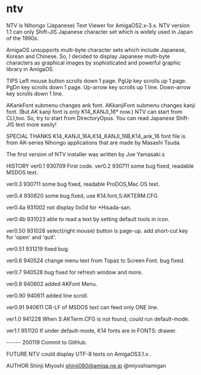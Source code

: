 # ntv
NTV is Nihongo (Japanese) Text Viewer for AmigaOS2.x-3.x.
NTV version 1.1 can only Shift-JIS Japanese character set which is widely used in Japan of the 1990s.

AmigaOS unsupports multi-byte character sets which include Japanese, Korean and Chinese.
So, I decided to display Japanese multi-byte characters as graphical images by sophisticated and powerful graphic library in AmigaOS.

TIPS
  <SCROLL>
    Left mouse button scrolls down 1 page.
    PgUp       key scrolls up   1 page.
    PgDn       key scrolls down 1 page.
    Up-arrow   key scrolls up   1 line.
    Down-arrow key scrolls down 1 line.

  <AKFontMenu>
    AKankFont submenu changes ank font.
    AKkanjiFont submenu changes kanji font.
    (But AK kanji font is only K14_KANJI_16* now.)

  <more>
    NTV can start from CLI,too.
    So, try to start from DirectoryOpus.
    You can read Japanese Shift-JIS text more easily!
        
SPECIAL THANKS
  <AKFONT>
    K14_KANJI_16A,K14_KANJI_16B,K14_ank_16 font file is from 
    AK-series Nihongo applications that are made by Masashi Tsuda.

  <INSTALLER>
    The first version of NTV installer was written by Joe Yamasaki.s

HISTORY
   ver0.1   930709 First code.
   ver0.2   930711 some bug fixed, readable MSDOS text.
   
   ver0.3   930711 some bug fixed, readable ProDOS,Mac OS text.
   
   ver0.4   930820 some bug.fixed, use K14.font,S:AKTERM.CFG              
   
   ver0.4a  931002 not display 0x0d for *Hisada-san.
   
   ver0.4b  931023 able to read a text by setting default tools in icon.
   
   ver0.50  931028 select(right mouse) button is page-up. add short-cut key for 'open' and 'quit'. 
   
   ver0.51  931219 fixed bug.
   
   ver0.6   940524 change menu text from Topaz to Screen Font. bug fixed. 
   
   ver0.7   940528 bug fixed for refresh window and more.
   
   ver0.8   940602 added AKFont Menu.
   
   ver0.90  940611 added line scroll.
   
   ver0.91  940611 CR-LF of MSDOS text can feed only ONE line.   
   
   ver1.0   941228 When S:AKTerm.CFG is not found, could run default-mode.
   
   ver1.1   951120 If under default-mode, K14 fonts are in FONTS: drawer.
   
   ------   200119 Commit to GitHub.

FUTURE
    NTV could display UTF-8 texts on AmigaOS3.1.x .

AUTHOR
    Shinji Miyoshi  shinji080@amiga.ne.jp  @miyoshiamigan
